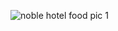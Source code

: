 ![noble hotel food pic 1](https://github.com/user-attachments/assets/79bec7d4-7590-47b2-8335-9c29619e633a)
